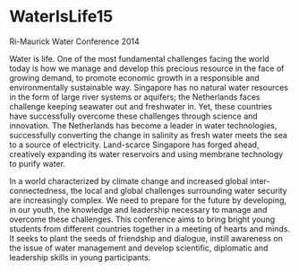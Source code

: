 # WaterIsLife15
Ri-Maurick Water Conference 2014

Water is life. One of the most fundamental challenges facing the world today is how we manage and develop this precious resource in the face of growing demand, to promote economic growth in a responsible and environmentally sustainable way. Singapore has no natural water resources in the form of large river systems or aquifers; the Netherlands faces challenge keeping seawater out and freshwater in. Yet, these countries have successfully overcome these challenges through science and innovation. The Netherlands has become a leader in water technologies, successfully converting the change in salinity as fresh water meets the sea to a source of electricity. Land-scarce Singapore has forged ahead, creatively expanding its water reservoirs and using membrane technology to purify water.

In a world characterized by climate change and increased global inter-connectedness, the local and global challenges surrounding water security are increasingly complex. We need to prepare for the future by developing, in our youth, the knowledge and leadership necessary to manage and overcome these challenges. This conference aims to bring bright young students from different countries together in a meeting of hearts and minds. It seeks to plant the seeds of friendship and dialogue, instill awareness on the issue of water management and develop scientific, diplomatic and leadership skills in young participants.

